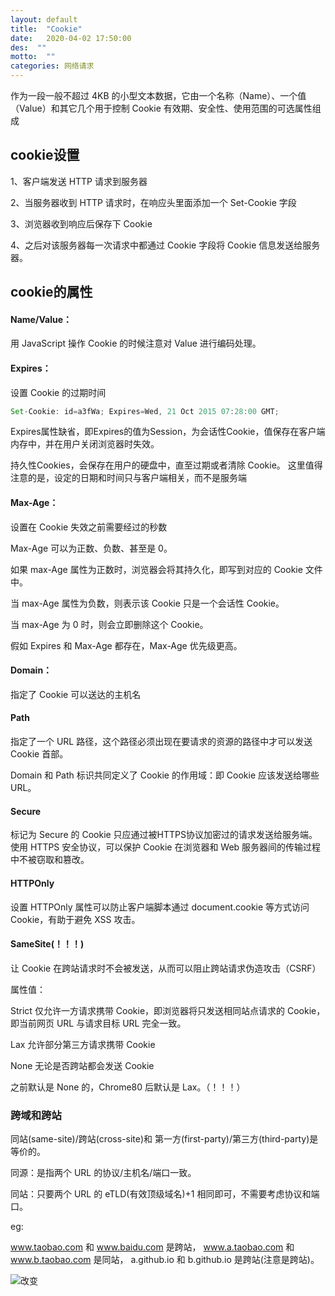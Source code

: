 ```yaml
---
layout: default
title:  "Cookie"
date:   2020-04-02 17:50:00
des:  ""
motto:  ""
categories: 网络请求
---
```


作为一段一般不超过 4KB 的小型文本数据，它由一个名称（Name）、一个值（Value）和其它几个用于控制 Cookie 有效期、安全性、使用范围的可选属性组成

## cookie设置

1、客户端发送 HTTP 请求到服务器

2、当服务器收到 HTTP 请求时，在响应头里面添加一个 Set-Cookie 字段

3、浏览器收到响应后保存下 Cookie

4、之后对该服务器每一次请求中都通过 Cookie 字段将 Cookie 信息发送给服务器。

## cookie的属性

#### Name/Value：

用 JavaScript 操作 Cookie 的时候注意对 Value 进行编码处理。

#### Expires：

设置 Cookie 的过期时间

```js
Set-Cookie: id=a3fWa; Expires=Wed, 21 Oct 2015 07:28:00 GMT;
```

Expires属性缺省，即Expires的值为Session，为会话性Cookie，值保存在客户端内存中，并在用户关闭浏览器时失效。

持久性Cookies，会保存在用户的硬盘中，直至过期或者清除 Cookie。
这里值得注意的是，设定的日期和时间只与客户端相关，而不是服务端

#### Max-Age：

设置在 Cookie 失效之前需要经过的秒数

Max-Age 可以为正数、负数、甚至是 0。

如果 max-Age 属性为正数时，浏览器会将其持久化，即写到对应的 Cookie 文件中。

当 max-Age 属性为负数，则表示该 Cookie 只是一个会话性 Cookie。

当 max-Age 为 0 时，则会立即删除这个 Cookie。

假如 Expires 和 Max-Age 都存在，Max-Age 优先级更高。

#### Domain：

指定了 Cookie 可以送达的主机名

#### Path

指定了一个 URL 路径，这个路径必须出现在要请求的资源的路径中才可以发送 Cookie 首部。

Domain 和 Path 标识共同定义了 Cookie 的作用域：即 Cookie 应该发送给哪些 URL。

#### Secure

标记为 Secure 的 Cookie 只应通过被HTTPS协议加密过的请求发送给服务端。
使用 HTTPS 安全协议，可以保护 Cookie 在浏览器和 Web 服务器间的传输过程中不被窃取和篡改。

#### HTTPOnly

设置 HTTPOnly 属性可以防止客户端脚本通过 document.cookie 等方式访问 Cookie，有助于避免 XSS 攻击。

#### SameSite(！！！)

让 Cookie 在跨站请求时不会被发送，从而可以阻止跨站请求伪造攻击（CSRF）

属性值：

Strict 仅允许一方请求携带 Cookie，即浏览器将只发送相同站点请求的 Cookie，即当前网页 URL 与请求目标 URL 完全一致。

Lax 允许部分第三方请求携带 Cookie

None 无论是否跨站都会发送 Cookie

之前默认是 None 的，Chrome80 后默认是 Lax。（！！！）

### 跨域和跨站

同站(same-site)/跨站(cross-site)和 第一方(first-party)/第三方(third-party)是等价的。

同源：是指两个 URL 的协议/主机名/端口一致。

同站：只要两个 URL 的 eTLD(有效顶级域名)+1 相同即可，不需要考虑协议和端口。

eg: 

www.taobao.com 和 www.baidu.com 是跨站，
www.a.taobao.com 和 www.b.taobao.com 是同站，
a.github.io 和 b.github.io 是跨站(注意是跨站)。

![改变](https://user-gold-cdn.xitu.io/2020/3/18/170eb95c97d98564?imageslim)
